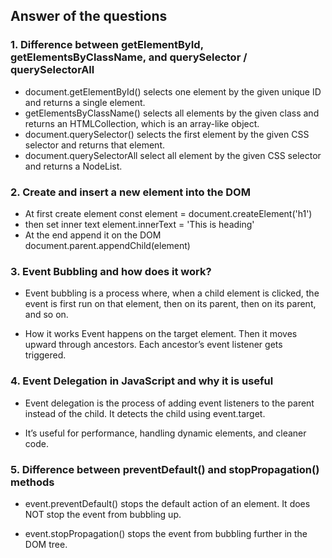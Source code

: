 ## Answer of the questions

### 1. Difference between getElementById, getElementsByClassName, and querySelector / querySelectorAll

- document.getElementById() selects one element by the given unique ID and returns a single element.
- getElementsByClassName() selects all elements by the given class and returns an HTMLCollection, which is an array-like object.
- document.querySelector() selects the first element by the given CSS selector and returns that element.
- document.querySelectorAll select all element by the given CSS selector and returns a NodeList.

### 2. Create and insert a new element into the DOM
- At first create element 
const element = document.createElement('h1')
- then set inner text
element.innerText = 'This is heading'
- At the end append it on the DOM
document.parent.appendChild(element)

### 3. Event Bubbling and how does it work?
- Event bubbling is a process where, when a child element is clicked, the event is first run on that element, then on its parent, then on its parent, and so on.

- How it works
Event happens on the target element. Then it moves upward through ancestors. Each ancestor’s event listener gets triggered.

### 4. Event Delegation in JavaScript and why it is useful
- Event delegation is the process of adding event listeners to the parent instead of the child. It detects the child using event.target.

- It’s useful for performance, handling dynamic elements, and cleaner code.

### 5. Difference between preventDefault() and stopPropagation() methods
- event.preventDefault() stops the default action of an element. It does NOT stop the event from bubbling up.

- event.stopPropagation() stops the event from bubbling further in the DOM tree.